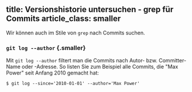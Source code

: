 title: Versionshistorie untersuchen - grep für Commits
article_class: smaller
---

Wir können auch im Stile von `grep` nach Commits suchen.

### `git log --author` {.smaller}

Mit `git log --author` filtert man die Commits nach Autor- bzw. Committer-Name oder -Adresse. So listen Sie zum Beispiel
alle Commits, die "Max Power" seit Anfang 2010 gemacht hat:

    $ git log --since='2010-01-01' --author='Max Power'
	